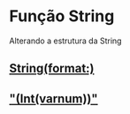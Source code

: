 # Função String

Alterando a estrutura da String

## [String(format:)](https://github.com/ghsumiyasu/Swift/blob/main/README-SpriteLabel-String-Format-br-pt.md)
## ["\(Int(varnum))"](https://github.com/ghsumiyasu/Swift/blob/main/README-SpriteLabel-String-Inverso-br-pt.md)